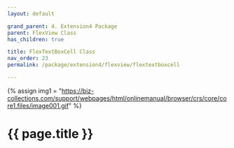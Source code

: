 ```yaml
---
layout: default

grand_parent: 4. Extension4 Package
parent: FlexView Class
has_children: true

title: FlexTextBoxCell Class
nav_order: 23
permalink: /package/extension4/flexview/flextextboxcell

---
```

{% assign img1 = "https://biz-collections.com/support/webpages/html/onlinemanual/browser/crs/core/core1.files/image001.gif" %}


# {{ page.title }}
